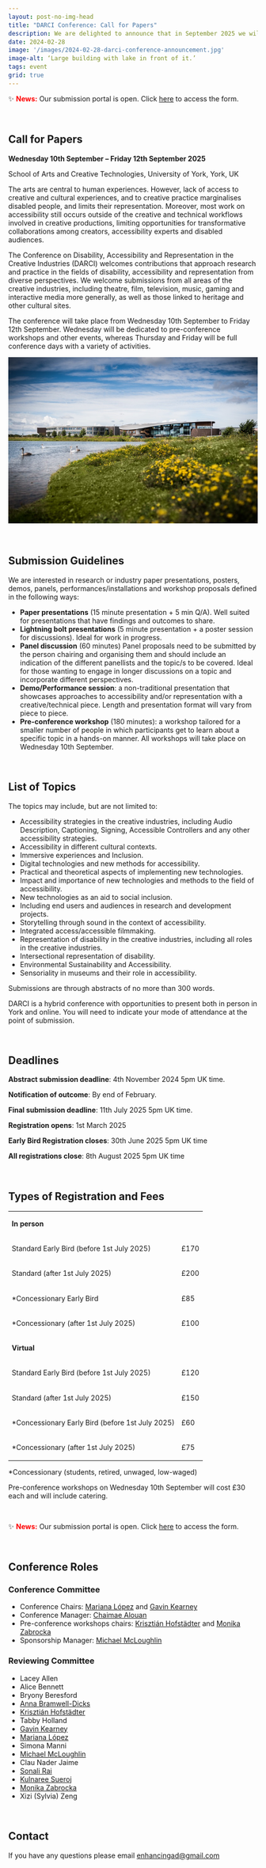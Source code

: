 ```yaml
---
layout: post-no-img-head
title: "DARCI Conference: Call for Papers"
description: We are delighted to announce that in September 2025 we will be hosting the Conference on Disability, Accessibility and Representation in the Creative Industries (DARCI) at the University of York (UK).
date: 2024-02-28
image: '/images/2024-02-28-darci-conference-announcement.jpg'
image-alt: ‘Large building with lake in front of it.’
tags: event
grid: true
---
```


<span class="news-icon">✨</span> <b style="color: red;">News:</b> Our submission portal is open. Click [here](https://forms.gle/8885T9KPCcnyRGft6) to access the form.

<br>

## Call for Papers

**Wednesday 10th September – Friday 12th September 2025**  

School of Arts and Creative Technologies, University of York, York, UK

The arts are central to human experiences. However, lack of access to creative and cultural experiences, and to creative practice marginalises disabled people, and limits their representation. Moreover, most work on accessibility still occurs outside of the creative and technical workflows involved in creative productions, limiting opportunities for transformative collaborations among creators, accessibility experts and disabled audiences. 

The Conference on Disability, Accessibility and Representation in the Creative Industries (DARCI) welcomes contributions that approach research and practice in the fields of disability, accessibility and representation from diverse perspectives. We welcome submissions from all areas of the creative industries, including theatre, film, television, music, gaming and interactive media more generally, as well as those linked to heritage and other cultural sites. 

The conference will take place from Wednesday 10th September to Friday 12th September. Wednesday will be dedicated to pre-conference workshops and other events, whereas Thursday and Friday will be full conference days with a variety of activities. 

![Large building with lake in front of it.](/images/2024-02-28-darci-conference-announcement.jpg)

<br>

## Submission Guidelines
We are interested in research or industry paper presentations, posters, demos, panels, performances/installations and workshop proposals defined in the following ways:

- **Paper presentations** (15 minute presentation + 5 min Q/A). Well suited for presentations that have findings and outcomes to share. 
- **Lightning bolt presentations** (5 minute presentation + a poster session for discussions). Ideal for work in progress.
- **Panel discussion** (60 minutes) Panel proposals need to be submitted by the person chairing and organising them and should include an indication of the different panellists and the topic/s to be covered. Ideal for those wanting to engage in longer discussions on a topic and incorporate different perspectives. 
- **Demo/Performance session**: a non-traditional presentation that showcases approaches to accessibility and/or representation with a creative/technical piece. Length and presentation format will vary from piece to piece.
- **Pre-conference workshop** (180 minutes): a workshop tailored for a smaller number of people in which participants get to learn about a specific topic in a hands-on manner. All workshops will take place on Wednesday 10th September.

<br>

## List of Topics
The topics may include, but are not limited to:

- Accessibility strategies in the creative industries, including Audio Description, Captioning, Signing, Accessible Controllers and any other accessibility strategies.
- Accessibility in different cultural contexts.
- Immersive experiences and Inclusion.
- Digital technologies and new methods for accessibility.
- Practical and theoretical aspects of implementing new technologies.
- Impact and importance of new technologies and methods to the field of accessibility.
- New technologies as an aid to social inclusion.
- Including end users and audiences in research and development projects.
- Storytelling through sound in the context of accessibility.
- Integrated access/accessible filmmaking.
- Representation of disability in the creative industries, including all roles in the creative industries.
- Intersectional representation of disability.
- Environmental Sustainability and Accessibility.
- Sensoriality in museums and their role in accessibility.

Submissions are through abstracts of no more than 300 words.

DARCI is a hybrid conference with opportunities to present both in person in York and online. You will need to indicate your mode of attendance at the point of submission.

<br>

## Deadlines
**Abstract submission deadline**: 4th November 2024 5pm UK time.

**Notification of outcome**: By end of February.

**Final submission deadline**: 11th July 2025 5pm UK time.

**Registration opens**: 1st March 2025

**Early Bird Registration closes**: 30th June 2025 5pm UK time

**All registrations close**: 8th August 2025 5pm UK time

<br>

##  Types of Registration and Fees
<table>
<tbody>
<tr>
<td colspan="2">
<p><strong>In person</strong></p>
</td>
</tr>
<tr>
<td>
<p><span style="font-weight: 400;">Standard Early Bird (before 1st July 2025)</span></p>
</td>
<td>
<p><span style="font-weight: 400;">&pound;170</span></p>
</td>
</tr>
<tr>
<td>
<p><span style="font-weight: 400;">Standard (after 1st July 2025)</span></p>
</td>
<td>
<p><span style="font-weight: 400;">&pound;200</span></p>
</td>
</tr>
<tr>
<td>
<p><span style="font-weight: 400;">*Concessionary Early Bird&nbsp;</span></p>
</td>
<td>
<p><span style="font-weight: 400;">&pound;85</span></p>
</td>
</tr>
<tr>
<td>
<p><span style="font-weight: 400;">*Concessionary (after 1st July 2025)</span></p>
</td>
<td>
<p><span style="font-weight: 400;">&pound;100</span></p>
</td>
</tr>
<tr>
<td colspan="2">
<p><strong>Virtual</strong></p>
</td>
</tr>
<tr>
<td>
<p><span style="font-weight: 400;">Standard Early Bird (before 1st July 2025)</span></p>
</td>
<td>
<p><span style="font-weight: 400;">&pound;120</span></p>
</td>
</tr>
<tr>
<td>
<p><span style="font-weight: 400;">Standard (after 1st July 2025)</span></p>
</td>
<td>
<p><span style="font-weight: 400;">&pound;150</span></p>
</td>
</tr>
<tr>
<td>
<p><span style="font-weight: 400;">*Concessionary Early Bird (before 1st July 2025)</span></p>
</td>
<td>
<p><span style="font-weight: 400;">&pound;60</span></p>
</td>
</tr>
<tr>
<td>
<p><span style="font-weight: 400;">*Concessionary (after 1st July 2025)</span></p>
</td>
<td>
<p><span style="font-weight: 400;">&pound;75</span></p>
</td>
</tr>
</tbody>
</table>

*Concessionary (students, retired, unwaged, low-waged)

Pre-conference workshops on Wednesday 10th September will cost £30 each and will include catering. 

<br> 

<span class="news-icon">✨</span> <b style="color: red;">News:</b> Our submission portal is open. Click [here](https://forms.gle/8885T9KPCcnyRGft6) to access the form.

<br>

## Conference Roles
### Conference Committee
- Conference Chairs: [Mariana López](team-mariana-lopez) and [Gavin Kearney](team-gavin-kearney)
- Conference Manager: [Chaimae Alouan](team-chaimae-alouan)
- Pre-conference workshops chairs: [Krisztián Hofstädter](team-krisztian-hofstadter) and [Monika Zabrocka](monika-zabrocka-research)
- Sponsorship Manager: [Michael McLoughlin](team-michael-mcloughlin)

### Reviewing Committee
- Lacey Allen
- Alice Bennett 
- Bryony Beresford
- [Anna Bramwell-Dicks](darci-03)
- [Krisztián Hofstädter](team--krisztian-hofstadter)
- Tabby Holland
- [Gavin Kearney](team-gavin-kearney)
- [Mariana López](team-mariana-lopez)
- Simona Manni
- [Michael McLoughlin](team-michael-mcloughlin)
- Clau Nader Jaime
- [Sonali Rai](team-panel-rai)
- [Kulnaree Sueroj](darci-06)
- [Monika Zabrocka](monika-zabrocka-research)
- Xizi (Sylvia) Zeng

<br>

## Contact
If you have any questions please email enhancingad@gmail.com
